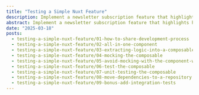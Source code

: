 ```yaml
---
title: "Testing a Simple Nuxt Feature"
description: Implement a newsletter subscription feature that highlights how to organize code into distinct layers using the new Nuxt 4 file structure, making it modular, testable, and scalable.
abstract: Implement a newsletter subscription feature that highlights how to organize code into distinct layers using the new Nuxt 4 file structure, making it modular, testable, and scalable.
date: "2025-03-18"
posts:
  - testing-a-simple-nuxt-feature/01-how-to-share-development-process
  - testing-a-simple-nuxt-feature/02-all-in-one-component
  - testing-a-simple-nuxt-feature/03-extracting-logic-into-a-composable
  - testing-a-simple-nuxt-feature/04-mocking-the-composable
  - testing-a-simple-nuxt-feature/05-avoid-mocking-with-the-component-wrapper-pattern
  - testing-a-simple-nuxt-feature/06-test-the-composable
  - testing-a-simple-nuxt-feature/07-unit-testing-the-composable
  - testing-a-simple-nuxt-feature/08-move-dependencies-to-a-repository
  - testing-a-simple-nuxt-feature/09-bonus-add-integration-tests
---
```

